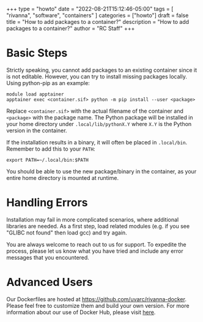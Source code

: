 +++
type = "howto"
date = "2022-08-21T15:12:46-05:00" 
tags = [ "rivanna", "software", "containers" ] 
categories = ["howto"]
draft = false 
title = "How to add packages to a container?"
description = "How to add packages to a container?"
author = "RC Staff"
+++

# Basic Steps

Strictly speaking, you cannot add packages to an existing container since it is not editable. However, you can try to install missing packages locally. Using python-pip as an example:

```
module load apptainer
apptainer exec <container.sif> python -m pip install --user <package>
```

Replace `<container.sif>` with the actual filename of the container and `<package>` with the package name. The Python package will be installed in your home directory under `.local/lib/pythonX.Y` where `X.Y` is the Python version in the container.

If the installation results in a binary, it will often be placed in `.local/bin`. Remember to add this to your `PATH`:

```
export PATH=~/.local/bin:$PATH
```

You should be able to use the new package/binary in the container, as your entire home directory is mounted at runtime.

# Handling Errors

Installation may fail in more complicated scenarios, where additional libraries are needed. As a first step, load related modules (e.g. if you see "GLIBC not found" then load gcc) and try again.

You are always welcome to reach out to us for support. To expedite the process, please let us know what you have tried and include any error messages that you encountered.

# Advanced Users

Our Dockerfiles are hosted at https://github.com/uvarc/rivanna-docker. Please feel free to customize them and build your own version. For more information about our use of Docker Hub, please visit [here](/userinfo/hpc/software/containers/#container-registries-for-uva-research-computing).
